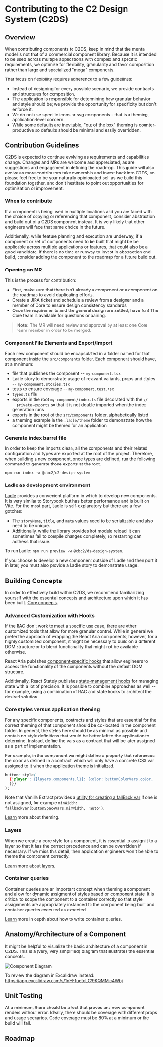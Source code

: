 # Contributing to the C2 Design System (C2DS)

## Overview

When contributing components to C2DS, keep in mind that the mental model is not that of a commercial component library. Because it is intended to be used across multiple applications with complex and specific requirements, we optimize for flexibility, granularity and favor composition rather than large and specialized "mega" components.

That focus on flexibility requires adherence to a few guidelines:

- Instead of designing for every possible scenario, we provide contracts and structures for composition.
- The application is responsible for determining how granular behavior and style should be; we provide the opportunity for specificity but don't enforce it.
- We do not use specific icons or svg components - that is a theming, application-level concern.
- While some defaults are inevitable, "out of the box" theming is counter-productive so defaults should be minimal and easily overridden.

## Contribution Guidelines

C2DS is expected to continue evolving as requirements and capabilities change. Changes and MRs are welcome and appreciated, as are suggestions and engagement in defining the roadmap. This guide will also evolve as more contributors take ownership and invest back into C2DS, so please feel free to be your naturally opinionated self as we build this foundation together, and don't hestitate to point out opportunities for optimization or improvement.

### When to contribute

If a component is being used in multiple locations and you are faced with the choice of copying or referencing that component, consider abstraction and build out of a C2DS component instead. It is very likely that other engineers will face that same choice in the future.

Additionally, while feature planning and execution are underway, if a component or set of components need to be built that might be be applicable across multiple applications or features, that could also be a good candidate. If there is no time or runway to invest in abstraction and build, consider adding the component to the roadmap for a future build out.

### Opening an MR

This is the process for contribution:

- First, make sure that there isn't already a component or a component on the roadmap to avoid duplicating efforts.
- Create a JIRA ticket and schedule a review from a designer and a member of Core to ensure design consistency standards.
- Once the requirements and the general design are settled, have fun! The Core team is available for questions or pairing.

> **Note:** The MR will need review and approval by at least one Core team member in order to be merged.

### Component File Elements and Export/Import

Each new component should be encapsulated in a folder named for that component inside the `src/components` folder. Each component should have, at a minimum:

- file that publishes the component -- `my-component.tsx`
- Ladle story to demonstrate usage of relavant variants, props and styles -- `my-component.stories.tsx`
- tests to ensure coverage -- `my-component.test.tsx`
- `types.ts` file
- exports in the root `my-component/index.ts` file decorated with the `// __private-exports` so that it is not double imported when the index generation runs
- exports in the root of the `src/components` folder, alphabetically listed
- a theming example in the `.ladle/theme` folder to demonstrate how the component might be themed for an application

### Generate index barrel file

In order to keep the imports clean, all the components and their related configuration and types are exported at the root of the project. Therefore, when building a new component, once types are defined, run the following command to generate those exports at the root.

`npm run index -w @cbc2/c2-design-system`

### Ladle as development environment

[Ladle](https://ladle.dev/) provides a convenient platform in which to develop new components. It is very similar to Storybook but has better performance and is built on Vite. For the most part, Ladle is self-explanatory but there are a few gotchas:

- The `storyName`, `title`, and `meta` values need to be serializable and also need to be unique.
- Additionally, while the library provides hot module reload, it can sometimes fail to compile changes completely, so restarting can address that issue.

To run Ladle: `npm run preview -w @cbc2/ds-design-system`.

If you choose to develop a new component outside of Ladle and then port it in later, you must also provide a Ladle story to demonstrate usage.

## Building Concepts

In order to effectively build within C2DS, we recommend familiarizing yourself with the essential concepts and architecture upon which it has been built. [Core concepts](./concepts.md).

### Advanced Customization with Hooks

If the RAC don't work to meet a specific use case, there are other customized tools that allow for more granular control. While in general we prefer the approach of wrapping the React Aria components; however, for a highly customized component, it might be necessary to build on a different DOM structure or to blend functionality that might not be available otherwise.

React Aria publishes [component-specific hooks](https://react-spectrum.adobe.com/react-aria/hooks.html#building-a-component) that allow engineers to access the functionality of the components without the default DOM structure.

Additionally, React Stately publishes [state-management hooks](https://react-spectrum.adobe.com/react-stately/getting-started.html) for managing state with a lot of precision. It is possible to combine approaches as well -- for example, using a combination of RAC and state hooks to architect the desired solution.

### Core styles versus application theming

For any specific components, contracts and styles that are essential for the correct theming of that component should be co-located in the component folder. In general, the styles here should be as minimal as possible and contain no style definitions that would be better left to the application to determine. Instead, define the vars as a contract that will be later assigned as a part of implementation.

For example, in the component we might define a property that references the color as defined in a contract, which will only have a concrete CSS var assigned to it when the application theme is initialized.

```css
button: style(
  {'@layer': {[layers.components.l1]: {color: buttonColorVars.color,
  }}}
);
```

Note that Vanilla Extract provides a [utility for creating a fallBack var](https://vanilla-extract.style/documentation/api/fallback-var/) if one is not assigned, for example `minWidth: fallbackVar(buttonSpaceVars.minWidth, 'auto')`.

[Learn](./theming.md) more about theming.

### Layers

When we create a core style for a component, it is essential to assign it to a layer so that it has the correct precedence and can be overridden if necessary. If we miss this detail, then application engineers won't be able to theme the component correctly.

[Learn](./concepts.md#layers) more about layers.

### Container queries

Container queries are an important concept when theming a component and allow for dynamic assigment of styles based on component state. It is critical to scope the component to a container correctly so that style assignments are appropriately instanced to the component being built and container queries executed as expected.

[Learn](./concepts#container-queries) more in depth about how to write container queries.

## Anatomy/Architecture of a Component

It might be helpful to visualize the basic architecture of a component in C2DS. This is a (very, very simplified) diagram that illustrates the essential concepts.

![Component Diagram](./assets/component_diagram.png)

To review the diagram in Excalidraw instead: https://app.excalidraw.com/s/1nHFfuetcLC/9KQMMIc4Wbj

## Unit Testing

At a minimum, there should be a test that proves any new component renders without error. Ideally, there should be coverage with different props and usage scenarios. Code coverage must be 80% at a minimum or the build will fail.

## Roadmap
